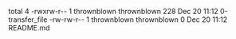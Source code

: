 total 4
-rwxrw-r-- 1 thrownblown thrownblown 228 Dec 20 11:12 0-transfer_file
-rw-rw-r-- 1 thrownblown thrownblown   0 Dec 20 11:12 README.md
